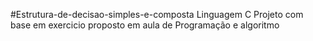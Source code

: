 #Estrutura-de-decisao-simples-e-composta
Linguagem C
Projeto com base em exercicio proposto em aula de Programação e algoritmo
